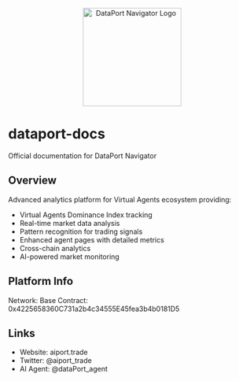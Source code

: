 <p align="center">
  <img src="assets/logo.jpg" alt="DataPort Navigator Logo" width="200"/>
</p>

# dataport-docs

Official documentation for DataPort Navigator

## Overview

Advanced analytics platform for Virtual Agents ecosystem providing:

- Virtual Agents Dominance Index tracking
- Real-time market data analysis
- Pattern recognition for trading signals
- Enhanced agent pages with detailed metrics
- Cross-chain analytics
- AI-powered market monitoring

## Platform Info

Network: Base
Contract: 0x4225658360C731a2b4c34555E45fea3b4b0181D5

## Links

- Website: aiport.trade
- Twitter: @aiport_trade
- AI Agent: @dataPort_agent

